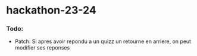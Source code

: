 # hackathon-23-24


### Todo:
- Patch: Si apres avoir repondu a un quizz un retourne en arriere, on peut modifier ses reponses